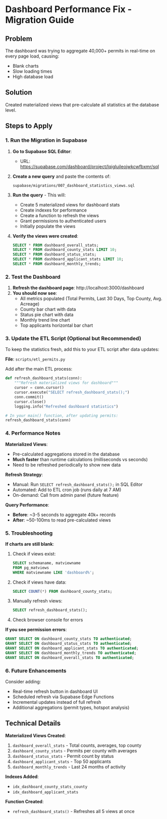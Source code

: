 # Dashboard Performance Fix - Migration Guide

## Problem
The dashboard was trying to aggregate 40,000+ permits in real-time on every page load, causing:
- Blank charts
- Slow loading times
- High database load

## Solution
Created materialized views that pre-calculate all statistics at the database level.

## Steps to Apply

### 1. Run the Migration in Supabase

1. **Go to Supabase SQL Editor**:
   - URL: https://supabase.com/dashboard/project/lqiglujleojwkcwfbxmr/sql

2. **Create a new query** and paste the contents of:
   ```
   supabase/migrations/007_dashboard_statistics_views.sql
   ```

3. **Run the query** - This will:
   - Create 5 materialized views for dashboard stats
   - Create indexes for performance
   - Create a function to refresh the views
   - Grant permissions to authenticated users
   - Initially populate the views

4. **Verify the views were created**:
   ```sql
   SELECT * FROM dashboard_overall_stats;
   SELECT * FROM dashboard_county_stats LIMIT 10;
   SELECT * FROM dashboard_status_stats;
   SELECT * FROM dashboard_applicant_stats LIMIT 10;
   SELECT * FROM dashboard_monthly_trends;
   ```

### 2. Test the Dashboard

1. **Refresh the dashboard page**: http://localhost:3000/dashboard
2. **You should now see**:
   - All metrics populated (Total Permits, Last 30 Days, Top County, Avg. Acreage)
   - County bar chart with data
   - Status pie chart with data
   - Monthly trend line chart
   - Top applicants horizontal bar chart

### 3. Update the ETL Script (Optional but Recommended)

To keep the statistics fresh, add this to your ETL script after data updates:

**File**: `scripts/etl_permits.py`

Add after the main ETL process:

```python
def refresh_dashboard_stats(conn):
    """Refresh materialized views for dashboard"""
    cursor = conn.cursor()
    cursor.execute("SELECT refresh_dashboard_stats();")
    conn.commit()
    cursor.close()
    logging.info("Refreshed dashboard statistics")

# In your main() function, after updating permits:
refresh_dashboard_stats(conn)
```

### 4. Performance Notes

**Materialized Views**:
- Pre-calculated aggregations stored in the database
- **Much faster** than runtime calculations (milliseconds vs seconds)
- Need to be refreshed periodically to show new data

**Refresh Strategy**:
- Manual: Run `SELECT refresh_dashboard_stats();` in SQL Editor
- Automated: Add to ETL cron job (runs daily at 7 AM)
- On-demand: Call from admin panel (future feature)

**Query Performance**:
- **Before**: ~3-5 seconds to aggregate 40k+ records
- **After**: ~50-100ms to read pre-calculated views

### 5. Troubleshooting

**If charts are still blank**:

1. Check if views exist:
   ```sql
   SELECT schemaname, matviewname 
   FROM pg_matviews 
   WHERE matviewname LIKE 'dashboard%';
   ```

2. Check if views have data:
   ```sql
   SELECT COUNT(*) FROM dashboard_county_stats;
   ```

3. Manually refresh views:
   ```sql
   SELECT refresh_dashboard_stats();
   ```

4. Check browser console for errors

**If you see permission errors**:
```sql
GRANT SELECT ON dashboard_county_stats TO authenticated;
GRANT SELECT ON dashboard_status_stats TO authenticated;
GRANT SELECT ON dashboard_applicant_stats TO authenticated;
GRANT SELECT ON dashboard_monthly_trends TO authenticated;
GRANT SELECT ON dashboard_overall_stats TO authenticated;
```

### 6. Future Enhancements

Consider adding:
- Real-time refresh button in dashboard UI
- Scheduled refresh via Supabase Edge Functions
- Incremental updates instead of full refresh
- Additional aggregations (permit types, hotspot analysis)

## Technical Details

**Materialized Views Created**:
1. `dashboard_overall_stats` - Total counts, averages, top county
2. `dashboard_county_stats` - Permits per county with averages
3. `dashboard_status_stats` - Permit count by status
4. `dashboard_applicant_stats` - Top 50 applicants
5. `dashboard_monthly_trends` - Last 24 months of activity

**Indexes Added**:
- `idx_dashboard_county_stats_county`
- `idx_dashboard_applicant_stats`

**Function Created**:
- `refresh_dashboard_stats()` - Refreshes all 5 views at once
